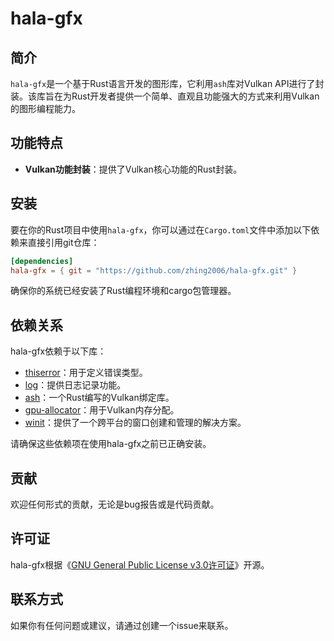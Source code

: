# hala-gfx

## 简介
`hala-gfx`是一个基于Rust语言开发的图形库，它利用`ash`库对Vulkan API进行了封装。该库旨在为Rust开发者提供一个简单、直观且功能强大的方式来利用Vulkan的图形编程能力。

## 功能特点
- **Vulkan功能封装**：提供了Vulkan核心功能的Rust封装。

## 安装
要在你的Rust项目中使用`hala-gfx`，你可以通过在`Cargo.toml`文件中添加以下依赖来直接引用git仓库：

```toml
[dependencies]
hala-gfx = { git = "https://github.com/zhing2006/hala-gfx.git" }
```

确保你的系统已经安装了Rust编程环境和cargo包管理器。

## 依赖关系
hala-gfx依赖于以下库：

- [thiserror](https://github.com/dtolnay/thiserror)：用于定义错误类型。
- [log](https://github.com/rust-lang/log)：提供日志记录功能。
- [ash](https://github.com/ash-rs/ash)：一个Rust编写的Vulkan绑定库。
- [gpu-allocator](https://github.com/Traverse-Research/gpu-allocator)：用于Vulkan内存分配。
- [winit](https://github.com/rust-windowing/winit)：提供了一个跨平台的窗口创建和管理的解决方案。

请确保这些依赖项在使用hala-gfx之前已正确安装。

## 贡献
欢迎任何形式的贡献，无论是bug报告或是代码贡献。

## 许可证
hala-gfx根据《[GNU General Public License v3.0许可证](LICENSE)》开源。

## 联系方式
如果你有任何问题或建议，请通过创建一个issue来联系。